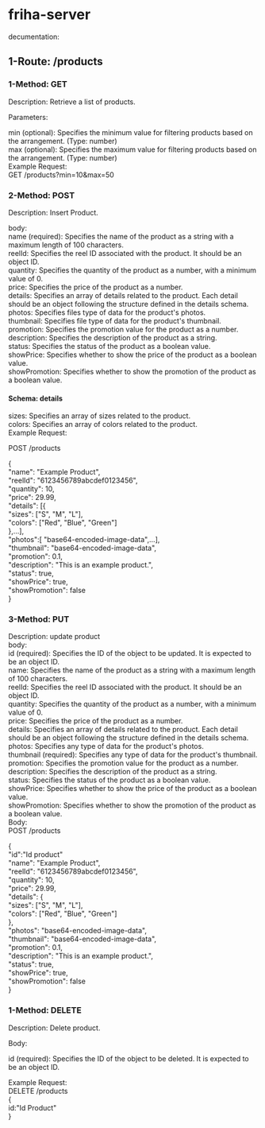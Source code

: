 # friha-server
decumentation:
## 1-Route: /products

### 1-Method: GET

Description: Retrieve a list of products.<br />

Parameters:<br />

min (optional): Specifies the minimum value for filtering products based on the arrangement. (Type: number)<br />
max (optional): Specifies the maximum value for filtering products based on the arrangement. (Type: number)<br />
Example Request:<br />
GET /products?min=10&max=50<br />

### 2-Method: POST

Description: Insert Product.<br />

body:<br />
name (required): Specifies the name of the product as a string with a maximum length of 100 characters.<br />
reelId: Specifies the reel ID associated with the product. It should be an object ID.<br />
quantity: Specifies the quantity of the product as a number, with a minimum value of 0.<br />
price: Specifies the price of the product as a number.<br />
details: Specifies an array of details related to the product. Each detail should be an object following the structure defined in the details schema.<br />
photos: Specifies files type of data for the product's photos.<br />
thumbnail: Specifies file type of data for the product's thumbnail.<br />
promotion: Specifies the promotion value for the product as a number.<br />
description: Specifies the description of the product as a string.<br />
status: Specifies the status of the product as a boolean value.<br />
showPrice: Specifies whether to show the price of the product as a boolean value.<br />
showPromotion: Specifies whether to show the promotion of the product as a boolean value.<br />
#### Schema: details
sizes: Specifies an array of sizes related to the product.<br />
colors: Specifies an array of colors related to the product.<br />
Example Request:<br />

POST /products<br />

{<br />
  "name": "Example Product",<br />
  "reelId": "6123456789abcdef0123456",<br />
  "quantity": 10,<br />
  "price": 29.99,<br />
  "details": [{<br />
    "sizes": ["S", "M", "L"],<br />
    "colors": ["Red", "Blue", "Green"]<br />
  },...],<br />
  "photos":[ "base64-encoded-image-data",...],<br />
  "thumbnail": "base64-encoded-image-data",<br />
  "promotion": 0.1,<br />
  "description": "This is an example product.",<br />
  "status": true,<br />
  "showPrice": true,<br />
  "showPromotion": false<br />
}<br />
### 3-Method: PUT
Description: update product<br />
body:<br />
id (required): Specifies the ID of the object to be updated. It is expected to be an object ID.<br />
name: Specifies the name of the product as a string with a maximum length of 100 characters.<br />
reelId: Specifies the reel ID associated with the product. It should be an object ID.<br />
quantity: Specifies the quantity of the product as a number, with a minimum value of 0.<br />
price: Specifies the price of the product as a number.<br />
details: Specifies an array of details related to the product. Each detail should be an object following the structure defined in the details schema.<br />
photos: Specifies any type of data for the product's photos.<br />
thumbnail (required): Specifies any type of data for the product's thumbnail.<br />
promotion: Specifies the promotion value for the product as a number.<br />
description: Specifies the description of the product as a string.<br />
status: Specifies the status of the product as a boolean value.<br />
showPrice: Specifies whether to show the price of the product as a boolean value.<br />
showPromotion: Specifies whether to show the promotion of the product as a boolean value.<br />
Body:<br />
POST /products<br />

{<br />
  "id":"Id product"<br />
  "name": "Example Product",<br />
  "reelId": "6123456789abcdef0123456",<br />
  "quantity": 10,<br />
  "price": 29.99,<br />
  "details": {<br />
    "sizes": ["S", "M", "L"],<br />
    "colors": ["Red", "Blue", "Green"]<br />
  },<br />
  "photos": "base64-encoded-image-data",<br />
  "thumbnail": "base64-encoded-image-data",<br />
  "promotion": 0.1,<br />
  "description": "This is an example product.",<br />
  "status": true,<br />
  "showPrice": true,<br />
  "showPromotion": false<br />
}<br />


### 1-Method: DELETE

Description: Delete product.<br />

Body:<br />

id (required): Specifies the ID of the object to be deleted. It is expected to be an object ID.<br />

Example Request:<br />
DELETE /products<br />
{<br />
id:"Id Product"<br />
}<br />


